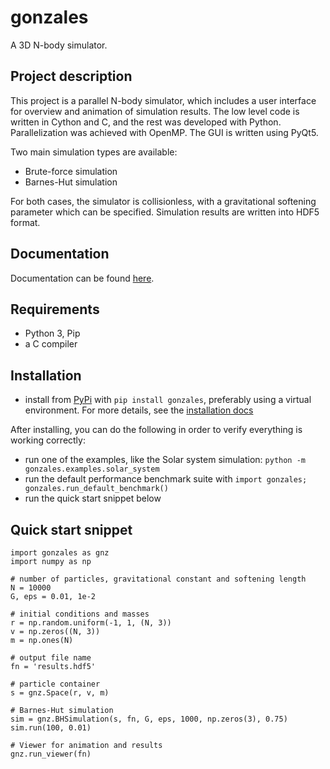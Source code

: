 # gonzales

A 3D N-body simulator. 

## Project description

This project is a parallel N-body simulator, which includes a user interface for overview and animation of simulation results.
The low level code is written in Cython and C, and the rest was developed with Python. Parallelization was achieved with OpenMP.
The GUI is written using PyQt5.

Two main simulation types are available:

- Brute-force simulation
- Barnes-Hut simulation

 For both cases, the simulator is collisionless, with a gravitational softening parameter which can be specified.
 Simulation results are written into HDF5 format.

## Documentation

Documentation can be found [here](https://gonzales.readthedocs.io/en/latest/).

## Requirements

- Python 3, Pip
- a C compiler

## Installation

- install from [PyPi](https://pypi.org/project/nbody-solver/) with `pip install gonzales`, preferably using 
a virtual environment. For more details, see the [installation docs](https://gonzales.readthedocs.io/en/latest/install.html)

After installing, you can do the following in order to verify everything is working correctly:

- run one of the examples, like the Solar system simulation: `python -m gonzales.examples.solar_system`
- run the default performance benchmark suite with `import gonzales; gonzales.run_default_benchmark()`
- run the quick start snippet below

## Quick start snippet

```
import gonzales as gnz
import numpy as np

# number of particles, gravitational constant and softening length
N = 10000
G, eps = 0.01, 1e-2

# initial conditions and masses
r = np.random.uniform(-1, 1, (N, 3))
v = np.zeros((N, 3))
m = np.ones(N)

# output file name
fn = 'results.hdf5'

# particle container
s = gnz.Space(r, v, m)

# Barnes-Hut simulation
sim = gnz.BHSimulation(s, fn, G, eps, 1000, np.zeros(3), 0.75)
sim.run(100, 0.01)

# Viewer for animation and results
gnz.run_viewer(fn)
```